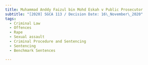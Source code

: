 ```yaml
---
title: Muhammad Anddy Faizul bin Mohd Eskah v Public Prosecutor
subtitle: "[2020] SGCA 113 / Decision Date: 16\_November\_2020"
tags:
  - Criminal Law
  - Offences
  - Rape
  - Sexual assault
  - Criminal Procedure and Sentencing
  - Sentencing
  - Benchmark Sentences

---
```

